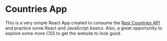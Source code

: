 # Countries App

This is a very simple React App created to consume the [Rest Countries API](https://restcountries.eu/) and practice some React and JavaScript basics. Also, a great opportunity to explore some more CSS to get the website to look good. 


